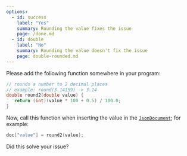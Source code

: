 ```yaml
---
options:
  - id: success
    label: "Yes"
    summary: Rounding the value fixes the issue
    page: /done.md
  - id: double
    label: "No"
    summary: Rounding the value doesn't fix the issue
    page: double-rounded.md
---
```


Please add the following function somewhere in your program:

```c++
// rounds a number to 2 decimal places
// example: round(3.14159) -> 3.14
double round2(double value) {
   return (int)(value * 100 + 0.5) / 100.0;
}
```

Now, call this function when inserting the value in the [`JsonDocument`](/v6/api/jsondocument/); for example:

```c++
doc["value"] = round2(value);
```

Did this solve your issue?